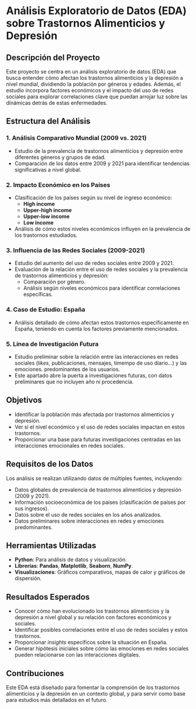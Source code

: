 # Análisis Exploratorio de Datos (EDA) sobre Trastornos Alimenticios y Depresión  

## **Descripción del Proyecto**  
Este proyecto se centra en un análisis exploratorio de datos (EDA) que busca entender cómo afectan los trastornos alimenticios y la depresión a nivel mundial, dividiendo la población por géneros y edades. Además, el estudio incorpora factores económicos y el impacto del uso de redes sociales para explorar correlaciones clave que puedan arrojar luz sobre las dinámicas detrás de estas enfermedades.  

## **Estructura del Análisis**  

### 1. Análisis Comparativo Mundial (2009 vs. 2021)  
- Estudio de la prevalencia de trastornos alimenticios y depresión entre diferentes géneros y grupos de edad.  
- Comparación de los datos entre 2009 y 2021 para identificar tendencias significativas a nivel global.  

### 2. Impacto Económico en los Países  
- Clasificación de los países según su nivel de ingreso económico:  
  - **High income**  
  - **Upper-high income**  
  - **Upper-low income**  
  - **Low income**  
- Análisis de cómo estos niveles económicos influyen en la prevalencia de los trastornos estudiados.  

### 3. Influencia de las Redes Sociales (2009-2021)  
- Estudio del aumento del uso de redes sociales entre 2009 y 2021.  
- Evaluación de la relación entre el uso de redes sociales y la prevalencia de trastornos alimenticios y depresión:  
  - Comparación por género.  
  - Análisis según niveles económicos para identificar correlaciones específicas.  

### 4. Caso de Estudio: España  
- Análisis detallado de cómo afectan estos trastornos específicamente en España, teniendo en cuenta los factores previamente mencionados.  

### 5. Línea de Investigación Futura  
- Estudio preliminar sobre la relación entre las interacciones en redes sociales (*likes*, publicaciones, mensajes, timempo de uso diario...) y las emociones. predominantes de los usuarios.  
- Este apartado abre la puerta a investigaciones futuras, con datos preliminares que no incluyen año ni procedencia.  

## **Objetivos**  
- Identificar la población más afectada por trastornos alimenticios y depresión.  
- Ver si el nivel económico y el uso de redes sociales impactan en estos trastornos.  
- Proporcionar una base para futuras investigaciones centradas en las interacciones emocionales en redes sociales.  

## **Requisitos de los Datos**  
Los análisis se realizan utilizando datos de múltiples fuentes, incluyendo:  
- Datos globales de prevalencia de trastornos alimenticios y depresión (2009 y 2021).  
- Información socioeconómica de los países (clasificación de países por sus ingresos).  
- Datos sobre el uso de redes sociales en los años analizados.  
- Datos preliminares sobre interacciones en redes y emociones predominantes.  

## **Herramientas Utilizadas**  
- **Python**: Para análisis de datos y visualización.  
- **Librerías**: **Pandas**, **Matplotlib**, **Seaborn**, **NumPy**.  
- **Visualizaciones**: Gráficos comparativos, mapas de calor y gráficos de dispersión.  

## **Resultados Esperados**  
- Conocer cómo han evolucionado los trastornos alimenticios y la depresión a nivel global y su relación con factores económicos y sociales.  
- Identificar posibles correlaciones entre el uso de redes sociales y estos trastornos.  
- Proporcionar *insights* específicos sobre la situación en España.  
- Generar hipótesis iniciales sobre cómo las emociones en redes sociales pueden relacionarse con las interacciones digitales.  

## **Contribuciones**  
Este EDA está diseñado para fomentar la comprensión de los trastornos alimenticios y la depresión en un contexto global, y para servir como base para estudios más detallados en el futuro.  

